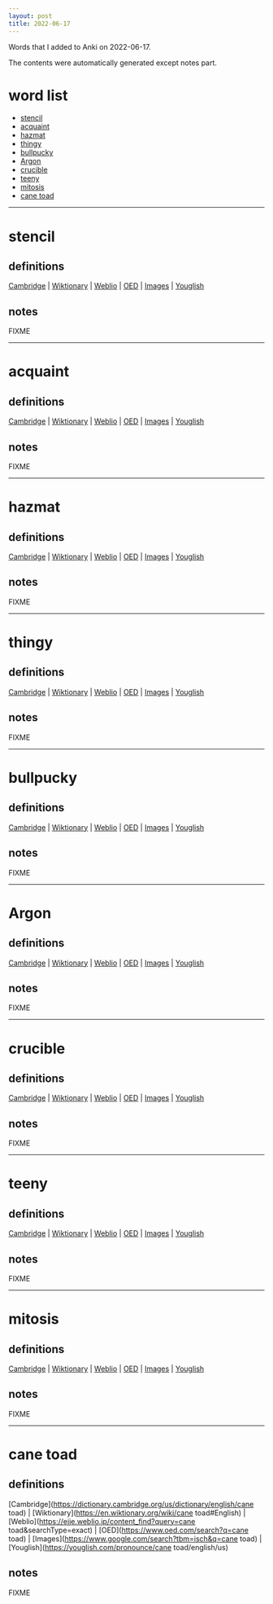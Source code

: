 ```yaml
---
layout: post
title: 2022-06-17
---
```


Words that I added to Anki on 2022-06-17.

The contents were automatically generated except notes part.
# word list
- [stencil](#stencil)
- [acquaint](#acquaint)
- [hazmat](#hazmat)
- [thingy](#thingy)
- [bullpucky](#bullpucky)
- [Argon](#argon)
- [crucible](#crucible)
- [teeny](#teeny)
- [mitosis](#mitosis)
- [cane toad](#cane-toad)

---

# stencil
## definitions
[Cambridge](https://dictionary.cambridge.org/us/dictionary/english/stencil)
|
[Wiktionary](https://en.wiktionary.org/wiki/stencil#English)
|
[Weblio](https://ejje.weblio.jp/content_find?query=stencil&searchType=exact)
|
[OED](https://www.oed.com/search?q=stencil)
|
[Images](https://www.google.com/search?tbm=isch&q=stencil)
|
[Youglish](https://youglish.com/pronounce/stencil/english/us)

## notes
FIXME

---

# acquaint
## definitions
[Cambridge](https://dictionary.cambridge.org/us/dictionary/english/acquaint)
|
[Wiktionary](https://en.wiktionary.org/wiki/acquaint#English)
|
[Weblio](https://ejje.weblio.jp/content_find?query=acquaint&searchType=exact)
|
[OED](https://www.oed.com/search?q=acquaint)
|
[Images](https://www.google.com/search?tbm=isch&q=acquaint)
|
[Youglish](https://youglish.com/pronounce/acquaint/english/us)

## notes
FIXME

---

# hazmat
## definitions
[Cambridge](https://dictionary.cambridge.org/us/dictionary/english/hazmat)
|
[Wiktionary](https://en.wiktionary.org/wiki/hazmat#English)
|
[Weblio](https://ejje.weblio.jp/content_find?query=hazmat&searchType=exact)
|
[OED](https://www.oed.com/search?q=hazmat)
|
[Images](https://www.google.com/search?tbm=isch&q=hazmat)
|
[Youglish](https://youglish.com/pronounce/hazmat/english/us)

## notes
FIXME

---

# thingy
## definitions
[Cambridge](https://dictionary.cambridge.org/us/dictionary/english/thingy)
|
[Wiktionary](https://en.wiktionary.org/wiki/thingy#English)
|
[Weblio](https://ejje.weblio.jp/content_find?query=thingy&searchType=exact)
|
[OED](https://www.oed.com/search?q=thingy)
|
[Images](https://www.google.com/search?tbm=isch&q=thingy)
|
[Youglish](https://youglish.com/pronounce/thingy/english/us)

## notes
FIXME

---

# bullpucky
## definitions
[Cambridge](https://dictionary.cambridge.org/us/dictionary/english/bullpucky)
|
[Wiktionary](https://en.wiktionary.org/wiki/bullpucky#English)
|
[Weblio](https://ejje.weblio.jp/content_find?query=bullpucky&searchType=exact)
|
[OED](https://www.oed.com/search?q=bullpucky)
|
[Images](https://www.google.com/search?tbm=isch&q=bullpucky)
|
[Youglish](https://youglish.com/pronounce/bullpucky/english/us)

## notes
FIXME

---

# Argon
## definitions
[Cambridge](https://dictionary.cambridge.org/us/dictionary/english/Argon)
|
[Wiktionary](https://en.wiktionary.org/wiki/Argon#English)
|
[Weblio](https://ejje.weblio.jp/content_find?query=Argon&searchType=exact)
|
[OED](https://www.oed.com/search?q=Argon)
|
[Images](https://www.google.com/search?tbm=isch&q=Argon)
|
[Youglish](https://youglish.com/pronounce/Argon/english/us)

## notes
FIXME

---

# crucible
## definitions
[Cambridge](https://dictionary.cambridge.org/us/dictionary/english/crucible)
|
[Wiktionary](https://en.wiktionary.org/wiki/crucible#English)
|
[Weblio](https://ejje.weblio.jp/content_find?query=crucible&searchType=exact)
|
[OED](https://www.oed.com/search?q=crucible)
|
[Images](https://www.google.com/search?tbm=isch&q=crucible)
|
[Youglish](https://youglish.com/pronounce/crucible/english/us)

## notes
FIXME

---

# teeny
## definitions
[Cambridge](https://dictionary.cambridge.org/us/dictionary/english/teeny)
|
[Wiktionary](https://en.wiktionary.org/wiki/teeny#English)
|
[Weblio](https://ejje.weblio.jp/content_find?query=teeny&searchType=exact)
|
[OED](https://www.oed.com/search?q=teeny)
|
[Images](https://www.google.com/search?tbm=isch&q=teeny)
|
[Youglish](https://youglish.com/pronounce/teeny/english/us)

## notes
FIXME

---

# mitosis
## definitions
[Cambridge](https://dictionary.cambridge.org/us/dictionary/english/mitosis)
|
[Wiktionary](https://en.wiktionary.org/wiki/mitosis#English)
|
[Weblio](https://ejje.weblio.jp/content_find?query=mitosis&searchType=exact)
|
[OED](https://www.oed.com/search?q=mitosis)
|
[Images](https://www.google.com/search?tbm=isch&q=mitosis)
|
[Youglish](https://youglish.com/pronounce/mitosis/english/us)

## notes
FIXME

---

# cane toad
## definitions
[Cambridge](https://dictionary.cambridge.org/us/dictionary/english/cane toad)
|
[Wiktionary](https://en.wiktionary.org/wiki/cane toad#English)
|
[Weblio](https://ejje.weblio.jp/content_find?query=cane toad&searchType=exact)
|
[OED](https://www.oed.com/search?q=cane toad)
|
[Images](https://www.google.com/search?tbm=isch&q=cane toad)
|
[Youglish](https://youglish.com/pronounce/cane toad/english/us)

## notes
FIXME
